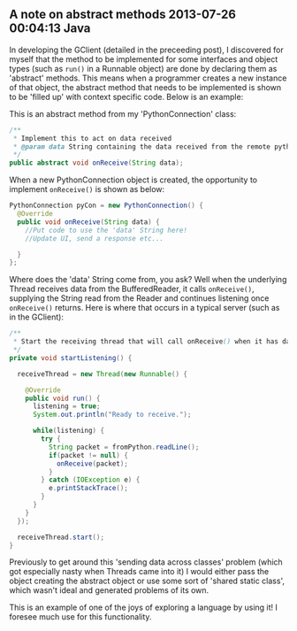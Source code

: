 A note on abstract methods
2013-07-26 00:04:13
Java
---

In developing the GClient (detailed in the preceeding post), I discovered for myself that the method to be implemented for some interfaces and object types (such as <code>run()</code> in a Runnable object) are done by declaring them as 'abstract' methods. This means when a programmer creates a new instance of that object, the abstract method that needs to be implemented is shown to be 'filled up' with context specific code. Below is an example:

This is an abstract method from my 'PythonConnection' class:

```java
/**
 * Implement this to act on data received
 * @param data String containing the data received from the remote python host
 */
public abstract void onReceive(String data);
```

When a new PythonConnection object is created, the opportunity to implement <code>onReceive()</code> is shown as below:

```java
PythonConnection pyCon = new PythonConnection() {
  @Override
  public void onReceive(String data) {
    //Put code to use the 'data' String here!
    //Update UI, send a response etc...

  }
};
```

Where does the 'data' String come from, you ask? Well when the underlying Thread receives data from the BufferedReader, it calls <code>onReceive()</code>, supplying the String read from the Reader and continues listening once <code>onReceive()</code> returns. Here is where that occurs in a typical server (such as in the GClient):

```java
/**
 * Start the receiving thread that will call onReceive() when it has data
 */
private void startListening() {

  receiveThread = new Thread(new Runnable() {

    @Override
    public void run() {
      listening = true;
      System.out.println("Ready to receive.");

      while(listening) {
        try {
          String packet = fromPython.readLine();
          if(packet != null) {
            onReceive(packet);
          }
        } catch (IOException e) {
          e.printStackTrace();
        }
      }
    }
  });

  receiveThread.start();
}
```

Previously to get around this 'sending data across classes' problem (which got especially nasty when Threads came into it) I would either pass the object creating the abstract object or use some sort of 'shared static class', which wasn't ideal and generated problems of its own.

This is an example of one of the joys of exploring a language by using it! I foresee much use for this functionality.
